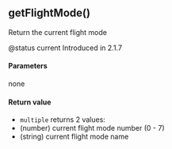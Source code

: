 <!-- This file was generated by the script. Do not edit it, any changes will be lost! -->

## getFlightMode()



Return the current flight mode

@status current Introduced in 2.1.7


#### Parameters

none

#### Return value

* `multiple` returns 2 values:
 * (number) current flight mode number (0 - 7)
 * (string) current flight mode name



